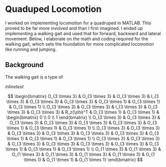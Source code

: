 # Quaduped Locomotion

I worked on implementing locomotion for a quadruped in MATLAB. This proved to be far more involved and than I first imagined. I ended up implementing a walking gait and used that for forward, backward and lateral movement. Below, I elaborate on the math and coding required for the walking gait, which sets the foundation for more complicated locomotion like running and jumping.

## Background
The walking gait is a type of 

 $inline test$

$$
\begin{bmatrix}
O_{3 \times 3} & O_{3 \times 3} & O_{3 \times 3} & I_{3 \times 3} & O_{3 \times 3} & O_{3 \times 3} & O_{3 \times 1} & O_{3 \times 1} & O_{3 \times 1} \\
O_{3 \times 3} & O_{3 \times 3} & I_{3 \times 3} & O_{3 \times 3} & O_{3 \times 3} & R_z(\phi)^T & O_{3 \times 1} & O_{3 \times 1} & \begin{bmatrix} 0 \\ 0 \\ 1 \end{bmatrix} \\
O_{3 \times 3} & O_{3 \times 3} & O_{3 \times 3} & O_{3 \times 3} & O_{3 \times 3} & O_{3 \times 3} & O_{3 \times 1} & O_{3 \times 1} & O_{3 \times 1} \\
O_{3 \times 3} & O_{3 \times 3} & O_{3 \times 3} & O_{3 \times 3} & O_{3 \times 3} & O_{3 \times 3} & O_{3 \times 1} & O_{3 \times 1} & O_{3 \times 1} \\
O_{3 \times 3} & O_{3 \times 3} & O_{3 \times 3} & O_{3 \times 3} & O_{3 \times 3} & O_{3 \times 3} & O_{3 \times 1} & O_{3 \times 1} & O_{3 \times 1} \\
O_{1 \times 3} & O_{1 \times 3} & O_{1 \times 3} & O_{1 \times 3} & O_{1 \times 3} & O_{1 \times 3} & O_{1 \times 1} & O_{1 \times 1} & O_{1 \times 1}
\end{bmatrix}
$$
